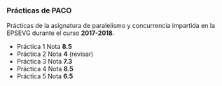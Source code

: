 ### Prácticas de PACO ###

Prácticas de la asignatura de paralelismo y concurrencia impartida en la EPSEVG durante el curso __2017-2018__.

- Práctica 1 Nota __8.5__
- Práctica 2 Nota __4__ (revisar)
- Práctica 3 Nota __7.3__
- Práctica 4 Nota __8.5__
- Práctica 5 Nota __6.5__
